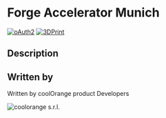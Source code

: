 # Forge Accelerator Munich

[![oAuth2](https://img.shields.io/badge/oAuth2-v1-green.svg)](http://developer-autodesk.github.io/)
[![3DPrint](https://img.shields.io/badge/3D%20Print-v1-green.svg)](http://developer-autodesk.github.io/)


## Description


## Written by
Written by coolOrange product Developers

![coolorange s.r.l.](http://coolorange.com/_layout/images/logo.png)
